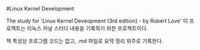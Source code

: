 #Linux Kernel Development

The study for 'Linux Kernel Deveopment (3rd edition) - by Robert Love'
이 프로젝트는 리눅스 커널 스터디 내용을 기록하기 위한 프로젝트이다.

책 특성상 프로그램 코드는 없고, .md 파일로 요약 정리 위주로 기록한다.
